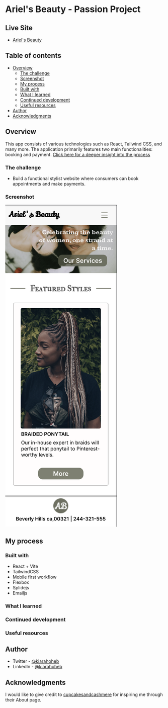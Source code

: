 # Ariel's Beauty - Passion Project

## Live Site
- [Ariel's Beauty]()

## Table of contents

- [Overview](#overview)
  - [The challenge](#the-challenge)
  - [Screenshot](#screenshot)
  - [My process](#my-process)
  - [Built with](#built-with)
  - [What I learned](#what-i-learned)
  - [Continued development](#continued-development)
  - [Useful resources](#useful-resources)
- [Author](#author)
- [Acknowledgments](#acknowledgments)
## Overview

This app consists of various technologies such as React, Tailwind CSS, and many more. The application primarily features two main functionalities: booking and payment. [Click here for a deeper insight into the process](./ariels-beauty-app/src/assets/stuff/process.md)


### The challenge

- Build a functional stylist website where consumers can book appointments and make payments.

### Screenshot

![ScreenShot](./ariels-app/src/assets/images/ScreenShot.png)

## My process

### Built with

- React + Vite
- TailwindCSS
- Mobile first workflow
- Flexbox
- Splidejs
- Emailjs
### What I learned

### Continued development

### Useful resources


## Author

- Twitter - [@kiarahoheb](https://www.twitter.com/kiarahoheb)
- LinkedIn - [@kiarahoheb](https://www.linkedin.com/in/kiara-hoheb-641157244/)

## Acknowledgments

I would like to give credit to [cupcakesandcashmere](https://cupcakesandcashmere.com/page/about) for inspiring me through their About page.